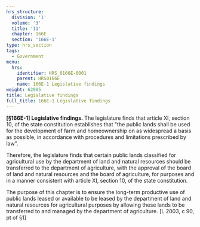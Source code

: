 ```yaml
---
hrs_structure:
  division: '1'
  volume: '3'
  title: '11'
  chapter: 166E
  section: '166E-1'
type: hrs_section
tags:
  - Government
menu:
  hrs:
    identifier: HRS_0166E-0001
    parent: HRS0166E
    name: 166E-1 Legislative findings
weight: 62005
title: Legislative findings
full_title: 166E-1 Legislative findings
---
```

**[§166E-1] Legislative findings.** The legislature finds that article XI, section 10, of the state constitution establishes that "the public lands shall be used for the development of farm and homeownership on as widespread a basis as possible, in accordance with procedures and limitations prescribed by law".

Therefore, the legislature finds that certain public lands classified for agricultural use by the department of land and natural resources should be transferred to the department of agriculture, with the approval of the board of land and natural resources and the board of agriculture, for purposes and in a manner consistent with article XI, section 10, of the state constitution.

The purpose of this chapter is to ensure the long-term productive use of public lands leased or available to be leased by the department of land and natural resources for agricultural purposes by allowing these lands to be transferred to and managed by the department of agriculture. [L 2003, c 90, pt of §1]